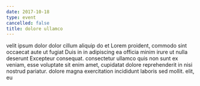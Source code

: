 ```yaml
---
date: 2017-10-18
type: event
cancelled: false
title: dolore ullamco
---
```

velit ipsum dolor dolor cillum aliquip do et Lorem proident, commodo sint occaecat aute ut fugiat Duis in in adipiscing ea officia minim irure ut nulla deserunt Excepteur consequat. consectetur ullamco quis non sunt ex veniam, esse voluptate sit enim amet, cupidatat dolore reprehenderit in nisi nostrud pariatur. dolore magna exercitation incididunt laboris sed mollit. elit, eu